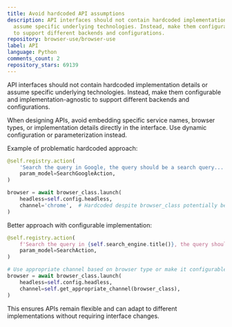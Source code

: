 ```yaml
---
title: Avoid hardcoded API assumptions
description: API interfaces should not contain hardcoded implementation details or
  assume specific underlying technologies. Instead, make them configurable and implementation-agnostic
  to support different backends and configurations.
repository: browser-use/browser-use
label: API
language: Python
comments_count: 2
repository_stars: 69139
---
```


API interfaces should not contain hardcoded implementation details or assume specific underlying technologies. Instead, make them configurable and implementation-agnostic to support different backends and configurations.

When designing APIs, avoid embedding specific service names, browser types, or implementation details directly in the interface. Use dynamic configuration or parameterization instead.

Example of problematic hardcoded approach:
```python
@self.registry.action(
    'Search the query in Google, the query should be a search query...',
    param_model=SearchGoogleAction,
)

browser = await browser_class.launch(
    headless=self.config.headless,
    channel='chrome',  # Hardcoded despite browser_class potentially being firefox/webkit
)
```

Better approach with configurable implementation:
```python
@self.registry.action(
    f'Search the query in {self.search_engine.title()}, the query should be a search query...',
    param_model=SearchAction,
)

# Use appropriate channel based on browser type or make it configurable
browser = await browser_class.launch(
    headless=self.config.headless,
    channel=self.get_appropriate_channel(browser_class),
)
```

This ensures APIs remain flexible and can adapt to different implementations without requiring interface changes.